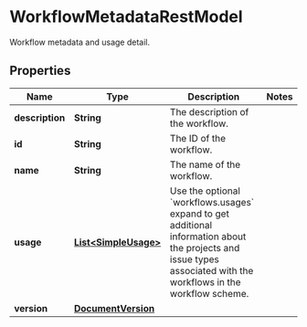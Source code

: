

# WorkflowMetadataRestModel

Workflow metadata and usage detail.

## Properties

| Name | Type | Description | Notes |
|------------ | ------------- | ------------- | -------------|
|**description** | **String** | The description of the workflow. |  |
|**id** | **String** | The ID of the workflow. |  |
|**name** | **String** | The name of the workflow. |  |
|**usage** | [**List&lt;SimpleUsage&gt;**](SimpleUsage.md) | Use the optional &#x60;workflows.usages&#x60; expand to get additional information about the projects and issue types associated with the workflows in the workflow scheme. |  |
|**version** | [**DocumentVersion**](DocumentVersion.md) |  |  |



